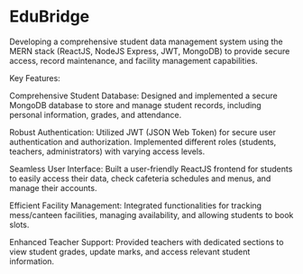 # EduBridge
Developing a comprehensive student data management system using the MERN stack (ReactJS, NodeJS Express, JWT, MongoDB) to provide secure access, record maintenance, and facility management capabilities.

Key Features:

Comprehensive Student Database: Designed and implemented a secure MongoDB database to store and manage student records, including personal information, grades, and attendance.

Robust Authentication: Utilized JWT (JSON Web Token) for secure user authentication and authorization. Implemented different roles (students, teachers, administrators) with varying access levels.

Seamless User Interface: Built a user-friendly ReactJS frontend for students to easily access their data, check cafeteria schedules and menus, and manage their accounts.

Efficient Facility Management: Integrated functionalities for tracking mess/canteen facilities, managing availability, and allowing students to book slots.

Enhanced Teacher Support: Provided teachers with dedicated sections to view student grades, update marks, and access relevant student information.

